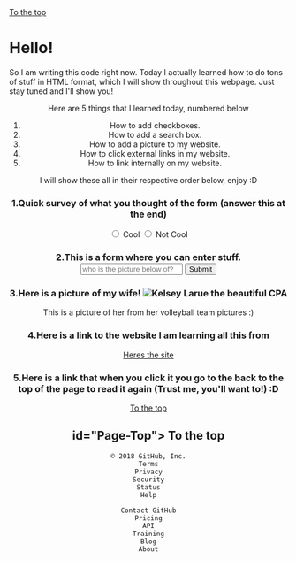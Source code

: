 <!DOCTYPE html>
  
<html>
  <style>
    .body {
    background: linear-gradient(35deg, #CCFFFF, #FFCCCC);
  }
  </style>
<body>
<a href="#Page-top"> To the top </a> 

  <h1> Hello! </h1>
<p>So I am writing this code right now. Today I actually learned how to do tons of stuff in HTML format, which I will show throughout this webpage. Just stay tuned and I'll show you!</p>

<header> Here are 5 things that I learned today, numbered below

<ol> 
  <li> How to add checkboxes. </li>
  <li> How to add a search box. </li>
  <li> How to add a picture to my website. </li>
  <li> How to click external links in my website.</li>
  <li> How to link internally on my website. </li>
</ol>

  <p> I will show these all in their respective order below, enjoy :D

<h3>1.Quick survey of what you thought of the form (answer this at the end) </h3>
<label for="cool"><input id="cool" type="radio" name="cool-not cool"> Cool</label>
<label for="not cool"><input id="not cool" type="radio" name="cool-not cool"> Not Cool</label>


<h3>2.This is a form where you can enter stuff.
<input type ="text" placeholder="who is the picture below of?" required>
<button type ="submit"> Submit </button>
</h3>

<h3>3.Here is a picture of my wife! <img src="http://d21gd0ap5v1ndt.cloudfront.net/web04/iusb/images/mug_shots/2013-14/kelsey_carmack_295_wvb.jpg" alt="Kelsey Larue the beautiful CPA"> 
</h3>

<p> This is a picture of her from her volleyball team pictures :)</p>

<h3>4.Here is a link to the website I am learning all this from </h3>
<a href="https://freecodecamp.org" target="https://freecodecamp.org"> Heres the site</a>

<h3>5.Here is a link that when you click it you go to the back to the top of the page to read it again (Trust me, you'll want to!) :D </h3>

<a href="#Page-top"> To the top </a> 
<h2> id="Page-Top"> To the top </h2>


</body>

<header>
</html>

    © 2018 GitHub, Inc.
    Terms
    Privacy
    Security
    Status
    Help

    Contact GitHub
    Pricing
    API
    Training
    Blog
    About

